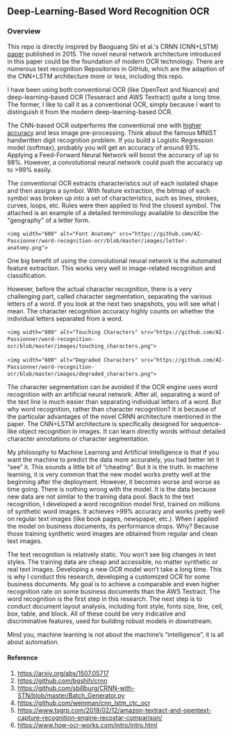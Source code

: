 ## Deep-Learning-Based Word Recognition OCR

### Overview
This repo is directly inspired by Baoguang Shi et al.'s CRNN (CNN+LSTM) [paper](https://arxiv.org/abs/1507.05717) published in 2015. The novel neural network architecture introduced in this paper could be the foundation of modern OCR technology. There are numerous text recognition Repositories in GitHub, which are the adaption of the CNN+LSTM architecture more or less, including this repo. 
  
I have been using both conventional OCR (like OpenText and Nuance) and deep-learning-based OCR (Tesseract and AWS Textract) quite a long time. The former, I like to call it as a conventional OCR, simply because I want to distinguish it from the modern deep-learning-based OCR. 

The CNN-based OCR outperforms the conventional one with [higher accuracy](https://www.tsgrp.com/2019/02/12/amazon-textract-and-opentext-capture-recognition-engine-recostar-comparison/) and less image pre-processing. Think about the famous MNIST handwritten digit recognition problem. If you build a Logistic Regression model (softmax), probably you will get an accuracy of around 93%. Applying a Feed-Forward Neural Network will boost the accuracy of up to 98%. However, a convolutional neural network could push the accuracy up to >99% easily. 
    
The conventional OCR extracts characteristics out of each isolated shape and then assigns a symbol. With feature extraction, the bitmap of each symbol was broken up into a set of characteristics, such as lines, strokes, curves, loops, etc. Rules were then applied to find the closest symbol. The attached is an example of a detailed terminology available to describe the "geography" of a letter form.    
    
    <img width="600" alt="Font Anatomy" src="https://github.com/AI-Passionner/word-recognition-ocr/blob/master/images/letter-anatomy.png">


One big benefit of using the convolutional neural network is the automated feature extraction. This works very well in image-related recognition and classification. 
 
However, before the actual character recognition, there is a very challenging part, called character segmentation, separating the various letters of a word. If you look at the next two snapshots, you will see what I mean. The character recognition accuracy highly counts on whether the individual letters separated from a word. 
 
    <img width="600" alt="Touching Characters" src="https://github.com/AI-Passionner/word-recognition-ocr/blob/master/images/touching_characters.png">
 
    <img width="600" alt="Degraded Characters" src="https://github.com/AI-Passionner/word-recognition-ocr/blob/master/images/degraded_characters.png">

    
The character segmentation can be avoided if the OCR engine uses word recognition with an artificial neural network. After all, separating a word of the text line is much easier than separating individual letters of a word. But why word recognition, rather than character recognition? It is because of the particular advantages of the novel CRNN architecture mentioned in the paper. The CNN+LSTM architecture is specifically designed for sequence-like object recognition in images. It can learn directly words without detailed character annotations or character segmentation. 

My philosophy to Machine Learning and Artificial Intelligence is that if you want the machine to predict the data more accurately, you had better let it “see” it. This sounds a little bit of “cheating”. But it is the truth. In machine learning, it is very common that the new model works pretty well at the beginning after the deployment. However, it becomes worse and worse as time going. There is nothing wrong with the model. It is the data because new data are not similar to the training data pool. Back to the text recognition, I developed a word recognition model first, trained on millions of synthetic word images. It achieves >99% accuracy and works pretty well on regular text images (like book pages, newspaper, etc.). When I applied the model on business documents, its performance drops. Why? Because those training synthetic word images are obtained from regular and clean text images. 

The text recognition is relatively static. You won’t see big changes in text styles. The training data are cheap and accessible, no matter synthetic or real text images. Developing a new OCR model won’t take a long time. This is why I conduct this research, developing a customized OCR for some business documents. My goal is to achieve a comparable and even higher recognition rate on some business documents than the AWS Textract. The word recognition is the first step in this research. The next step is to conduct document layout analysis, including font style, fonts size, line, cell, box, table, and block. All of these could be very indicative and discriminative features, used for building robust models in downstream. 

Mind you, machine learning is not about the machine’s “intelligence”, it is all about automation.   




#### Reference
1. https://arxiv.org/abs/1507.05717
2. https://github.com/bgshih/crnn
3. https://github.com/sbillburg/CRNN-with-STN/blob/master/Batch_Generator.py
4. https://github.com/weinman/cnn_lstm_ctc_ocr
5. https://www.tsgrp.com/2019/02/12/amazon-textract-and-opentext-capture-recognition-engine-recostar-comparison/
6. https://www.how-ocr-works.com/intro/intro.html
